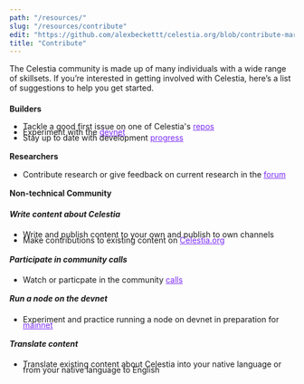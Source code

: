 ```yaml
---
path: "/resources/"
slug: "/resources/contribute"
edit: "https://github.com/alexbeckettt/celestia.org/blob/contribute-markdown-test/src/pages/markdown-pages/resources/website-markdown-test.md"
title: "Contribute"
---
```


The Celestia community is made up of many individuals with a wide range of skillsets. If you’re interested in getting involved with Celestia, here’s a list of suggestions to help you get started. <br>

#### Builders
<p>
    <ul style="line-height:70%">
      <li>Tackle a good first issue on one of Celestia's <a href="https://github.com/celestiaorg" style="color:#7B2BF9;">repos</a></li>
      <li>Experiment with the <a href="https://github.com/celestiaorg/networks" style="color:#7B2BF9;">devnet</a></li>
      <li>Stay up to date with development <a href="https://github.com/celestiaorg/community-calls" style="color:#7B2BF9;">progress</a></li>
    </ul>
</p>

#### Researchers
<p>
    <ul style="line-height:70%">
        <li>Contribute research or give feedback on current research in the <a href="https://forum.celestia.org/c/research/5" style="color:#7B2BF9;">forum</a></li>
    </ul>
</p>

#### Non-technical Community

##### Write content about Celestia
<p>
    <ul style="line-height:70%">
        <li>Write and publish content to  your own and publish to own channels</li>
        <li>Make contributions to existing content on <a href="https://github.com/celestiaorg/celestia.org/tree/main/src/pages/markdown-pages/learn" style="color:#7B2BF9;">Celestia.org</a></li>
    </ul>
</p>


##### Participate in community calls
<p>
    <ul style="line-height:70%">
        <li>Watch or particpate in the community <a href="https://github.com/celestiaorg/community-calls" style="color:#7B2BF9;">calls</a></li>
    </ul>
</p>


##### Run a node on the devnet
<p>
    <ul style="line-height:70%">
        <li>Experiment and practice running a node on devnet in preparation for <a href="https://docs.celestia.org/nodes/overview" style="color:#7B2BF9;">mainnet</a></li>
    </ul>
</p>


##### Translate content
<p>
    <ul style="line-height:70%">
        <li>Translate existing content about Celestia into your native language or from your native language to English</li>
    </ul>
</p>

